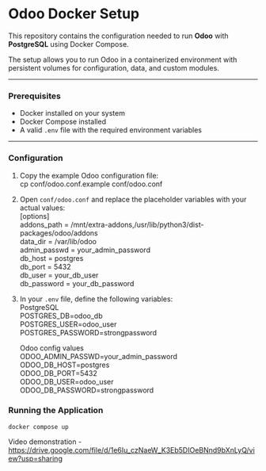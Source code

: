 # Odoo Docker Setup

This repository contains the configuration needed to run **Odoo** with **PostgreSQL** using Docker Compose.  

The setup allows you to run Odoo in a containerized environment with persistent volumes for configuration, data, and custom modules.

---

### Prerequisites
- Docker installed on your system  
- Docker Compose installed  
- A valid `.env` file with the required environment variables  

---

### Configuration

1. Copy the example Odoo configuration file:<br>
    cp conf/odoo.conf.example conf/odoo.conf

2. Open `conf/odoo.conf` and replace the placeholder variables with your actual values:<br>
    [options]<br>
    addons_path = /mnt/extra-addons,/usr/lib/python3/dist-packages/odoo/addons<br>
    data_dir = /var/lib/odoo<br>
    admin_passwd = your_admin_password<br>
    db_host = postgres<br>
    db_port = 5432<br>
    db_user = your_db_user<br>
    db_password = your_db_password<br>

3. In your `.env` file, define the following variables:<br>
    PostgreSQL<br>
    POSTGRES_DB=odoo_db<br>
    POSTGRES_USER=odoo_user<br>
    POSTGRES_PASSWORD=strongpassword<br>

    Odoo config values<br>
    ODOO_ADMIN_PASSWD=your_admin_password<br>
    ODOO_DB_HOST=postgres<br>
    ODOO_DB_PORT=5432<br>
    ODOO_DB_USER=odoo_user<br>
    ODOO_DB_PASSWORD=strongpassword<br>

### Running the Application
```docker compose up```

Video demonstration - https://drive.google.com/file/d/1e6Iu_czNaeW_K3Eb5DIOeBNnd9bXnLyQ/view?usp=sharing
